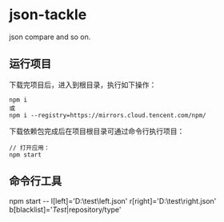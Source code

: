 # json-tackle
json compare and so on.

## 运行项目
下载完项目后，进入到根目录，执行如下操作：
```
npm i
或
npm i --registry=https://mirrors.cloud.tencent.com/npm/
```
下载依赖包完成后在项目根目录可通过命令行执行项目：
```
// 打开应用：
npm start
```

## 命令行工具
npm start --
l[left]='D:\test\left.json'
r[right]='D:\test\right.json'
b[blacklist]='*Test*|repository/type'